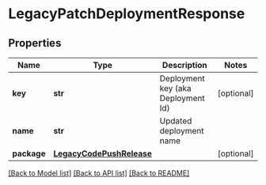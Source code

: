 # LegacyPatchDeploymentResponse

## Properties
Name | Type | Description | Notes
------------ | ------------- | ------------- | -------------
**key** | **str** | Deployment key (aka Deployment Id) | [optional] 
**name** | **str** | Updated deployment name | 
**package** | [**LegacyCodePushRelease**](LegacyCodePushRelease.md) |  | [optional] 

[[Back to Model list]](../README.md#documentation-for-models) [[Back to API list]](../README.md#documentation-for-api-endpoints) [[Back to README]](../README.md)

